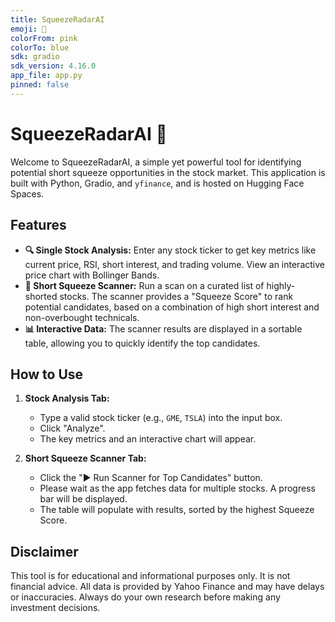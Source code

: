 ```yaml
---
title: SqueezeRadarAI
emoji: 🚀
colorFrom: pink
colorTo: blue
sdk: gradio
sdk_version: 4.16.0
app_file: app.py
pinned: false
---
```


# SqueezeRadarAI 🚀

Welcome to SqueezeRadarAI, a simple yet powerful tool for identifying potential short squeeze opportunities in the stock market. This application is built with Python, Gradio, and `yfinance`, and is hosted on Hugging Face Spaces.

## Features

-   **🔍 Single Stock Analysis:** Enter any stock ticker to get key metrics like current price, RSI, short interest, and trading volume. View an interactive price chart with Bollinger Bands.
-   **📡 Short Squeeze Scanner:** Run a scan on a curated list of highly-shorted stocks. The scanner provides a "Squeeze Score" to rank potential candidates, based on a combination of high short interest and non-overbought technicals.
-   **📊 Interactive Data:** The scanner results are displayed in a sortable table, allowing you to quickly identify the top candidates.

## How to Use

1.  **Stock Analysis Tab:**
    -   Type a valid stock ticker (e.g., `GME`, `TSLA`) into the input box.
    -   Click "Analyze".
    -   The key metrics and an interactive chart will appear.

2.  **Short Squeeze Scanner Tab:**
    -   Click the "▶️ Run Scanner for Top Candidates" button.
    -   Please wait as the app fetches data for multiple stocks. A progress bar will be displayed.
    -   The table will populate with results, sorted by the highest Squeeze Score.

## Disclaimer

This tool is for educational and informational purposes only. It is not financial advice. All data is provided by Yahoo Finance and may have delays or inaccuracies. Always do your own research before making any investment decisions.
